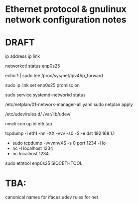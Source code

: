 # Ethernet protocol & gnulinux network configuration notes

# DRAFT

ip address
ip link


networkctl status enp0s25


echo 1 | sudo tee /proc/sys/net/ipv4/ip_forward

sudo ip link set enp0s25 promisc on

sudo service systemd-networkd status

/etc/netplan/01-network-manager-all.yaml
sudo netplan apply

/etc/udev/rules.d/
/var/lib/udev/


nmcli con up id eth.tap

tcpdump -i eth1 -nn -XX -vvv -s0 -S -e dst 192.168.1.1


- sudo tcpdump -vvvnnvXS -s 0 port 1234 -i lo
- nc -l localhost 1234
- nc localhost 1234


sudo ethtool enp0s25
SIOCETHTOOL

# TBA:

canonical names for ifaces
udev rules for net


